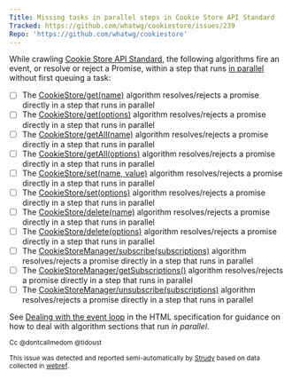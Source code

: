 ```yaml
---
Title: Missing tasks in parallel steps in Cookie Store API Standard
Tracked: https://github.com/whatwg/cookiestore/issues/239
Repo: 'https://github.com/whatwg/cookiestore'
---
```


While crawling [Cookie Store API Standard](https://cookiestore.spec.whatwg.org/), the following algorithms fire an event, or resolve or reject a Promise, within a step that runs [in parallel](https://html.spec.whatwg.org/multipage/infrastructure.html#in-parallel) without first queuing a task:
* [ ] The [CookieStore/get(name)](https://cookiestore.spec.whatwg.org/#dom-cookiestore-get) algorithm resolves/rejects a promise directly in a step that runs in parallel
* [ ] The [CookieStore/get(options)](https://cookiestore.spec.whatwg.org/#dom-cookiestore-get-options) algorithm resolves/rejects a promise directly in a step that runs in parallel
* [ ] The [CookieStore/getAll(name)](https://cookiestore.spec.whatwg.org/#dom-cookiestore-getall) algorithm resolves/rejects a promise directly in a step that runs in parallel
* [ ] The [CookieStore/getAll(options)](https://cookiestore.spec.whatwg.org/#dom-cookiestore-getall-options) algorithm resolves/rejects a promise directly in a step that runs in parallel
* [ ] The [CookieStore/set(name, value)](https://cookiestore.spec.whatwg.org/#dom-cookiestore-set) algorithm resolves/rejects a promise directly in a step that runs in parallel
* [ ] The [CookieStore/set(options)](https://cookiestore.spec.whatwg.org/#dom-cookiestore-set-options) algorithm resolves/rejects a promise directly in a step that runs in parallel
* [ ] The [CookieStore/delete(name)](https://cookiestore.spec.whatwg.org/#dom-cookiestore-delete) algorithm resolves/rejects a promise directly in a step that runs in parallel
* [ ] The [CookieStore/delete(options)](https://cookiestore.spec.whatwg.org/#dom-cookiestore-delete-options) algorithm resolves/rejects a promise directly in a step that runs in parallel
* [ ] The [CookieStoreManager/subscribe(subscriptions)](https://cookiestore.spec.whatwg.org/#dom-cookiestoremanager-subscribe) algorithm resolves/rejects a promise directly in a step that runs in parallel
* [ ] The [CookieStoreManager/getSubscriptions()](https://cookiestore.spec.whatwg.org/#dom-cookiestoremanager-getsubscriptions) algorithm resolves/rejects a promise directly in a step that runs in parallel
* [ ] The [CookieStoreManager/unsubscribe(subscriptions)](https://cookiestore.spec.whatwg.org/#dom-cookiestoremanager-unsubscribe) algorithm resolves/rejects a promise directly in a step that runs in parallel

See [Dealing with the event loop](https://html.spec.whatwg.org/multipage/webappapis.html#event-loop-for-spec-authors) in the HTML specification for guidance on how to deal with algorithm sections that run *in parallel*.

<sub>Cc @dontcallmedom @tidoust</sub>

<sub>This issue was detected and reported semi-automatically by [Strudy](https://github.com/w3c/strudy/) based on data collected in [webref](https://github.com/w3c/webref/).</sub>
